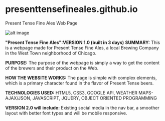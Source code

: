 # presenttensefineales.github.io
Present Tense Fine Ales Web Page

![alt image](http://i.imgur.com/Ha1lR18.png?1)

**"Present Tense Fine Ales":VERSION 1.0 (built in 3 days)**
**SUMMARY:** This is a webpage made for Present Tense Fine Ales, a local Brewing Company in the West Town neighborhood of Chicago. 

**PURPOSE:** The purpose of the webpage is simply a way to get the content of the brewers and their product on the Web. 

**HOW THE WEBSITE WORKS:** The page is simple with complex elements, which is a primary character found in the flavor of Present Tense beers. 

**TECHNOLOGIES USED:** HTML5, CSS3, GOOGLE API, WEATHER MAPS-AJAX/JSON, JAVASCRIPT, JQUERY, OBJECT ORIENTED PROGRAMMING

**VERSION 2.0 will include:** Existing social media in the nav bar, a smoother layout with better font types and will be mobile responsive.
